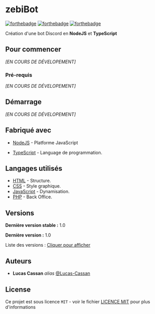 # **zebiBot**

[![forthebadge](https://forthebadge.com/images/badges/made-with-javascript.svg)](https://fr.wikipedia.org/wiki/JavaScript)  [![forthebadge](https://forthebadge.com/images/badges/fixed-bugs.svg)]() [![forthebadge](https://forthebadge.com/images/badges/built-with-love.svg)](https://forthebadge.com)

Création d'une bot Discord en **NodeJS** et **TypeScript**

## Pour commencer

_[EN COURS DE DÉVELOPEMENT]_

### Pré-requis

_[EN COURS DE DÉVELOPEMENT]_

## Démarrage

_[EN COURS DE DÉVELOPEMENT]_

## Fabriqué avec

* [NodeJS](https://nodejs.org/en/) - Platforme JavaScript 

* [TypeScript](https://www.typescriptlang.org) - Language de programmation.

## Langages utilisés

* [HTML](https://developer.mozilla.org/en-US/docs/Web/HTML) - Structure.
* [CSS](https://developer.mozilla.org/en-US/docs/Web/CSS) - Style graphique.
* [JavaScript](https://developer.mozilla.org/en-US/docs/Web/JavaScript) - Dynamisation.
* [PHP](https://www.php.net/) - Back Office.

## Versions

**Dernière version stable :** 1.0 

**Dernière version :** 1.0 

Liste des versions : [Cliquer pour afficher](https://github.com/Lucas-Cassan/zebiBot/tags) 

## Auteurs

* **Lucas Cassan** _alias_ [@Lucas-Cassan](https://github.com/Lucas-Cassan)

## License

Ce projet est sous licence ``MIT`` - voir le fichier [LICENCE MIT](https://github.com/Lucas-Cassan/SchoolClick/blob/main/LICENSE) pour plus d'informations